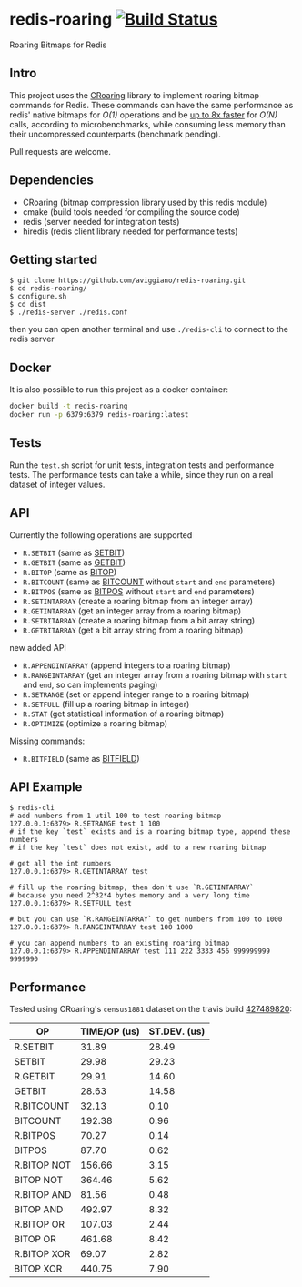 redis-roaring [![Build Status](https://travis-ci.org/aviggiano/redis-roaring.svg?branch=master)](https://travis-ci.org/aviggiano/redis-roaring)
===========
Roaring Bitmaps for Redis

## Intro

This project uses the [CRoaring](https://github.com/RoaringBitmap/CRoaring) library to implement roaring bitmap commands for Redis.
These commands can have the same performance as redis' native bitmaps for *O(1)* operations and be [up to 8x faster](#performance) for *O(N)*
calls, according to microbenchmarks, while consuming less memory than their uncompressed counterparts (benchmark pending).

Pull requests are welcome.


## Dependencies

- CRoaring (bitmap compression library used by this redis module)
- cmake (build tools needed for compiling the source code)
- redis (server needed for integration tests)
- hiredis (redis client library needed for performance tests)

## Getting started

```
$ git clone https://github.com/aviggiano/redis-roaring.git
$ cd redis-roaring/
$ configure.sh
$ cd dist 
$ ./redis-server ./redis.conf  
```
then you can open another terminal and use `./redis-cli` to connect to the redis server

## Docker

It is also possible to run this project as a docker container:

```bash
docker build -t redis-roaring
docker run -p 6379:6379 redis-roaring:latest
```

## Tests

Run the `test.sh` script for unit tests, integration tests and performance tests.
The performance tests can take a while, since they run on a real dataset of integer values.

## API

Currently the following operations are supported

- `R.SETBIT` (same as [SETBIT](https://redis.io/commands/setbit))
- `R.GETBIT` (same as [GETBIT](https://redis.io/commands/getbit))
- `R.BITOP` (same as [BITOP](https://redis.io/commands/bitop))
- `R.BITCOUNT` (same as [BITCOUNT](https://redis.io/commands/bitcount) without `start` and `end` parameters)
- `R.BITPOS` (same as [BITPOS](https://redis.io/commands/bitpos) without `start` and `end` parameters)
- `R.SETINTARRAY` (create a roaring bitmap from an integer array)
- `R.GETINTARRAY` (get an integer array from a roaring bitmap)
- `R.SETBITARRAY` (create a roaring bitmap from a bit array string)
- `R.GETBITARRAY` (get a bit array string from a roaring bitmap)

<a id="newAPI">new added API</a>

- `R.APPENDINTARRAY` (append integers to a roaring bitmap)
- `R.RANGEINTARRAY` (get an integer array from a roaring bitmap with `start` and `end`, so can implements paging)
- `R.SETRANGE` (set or append integer range to a roaring bitmap)
- `R.SETFULL` (fill up a roaring bitmap in integer)
- `R.STAT` (get statistical information of a roaring bitmap)
- `R.OPTIMIZE` (optimize a roaring bitmap)

Missing commands:

- `R.BITFIELD` (same as [BITFIELD](https://redis.io/commands/bitfield))

## API Example
```
$ redis-cli
# add numbers from 1 util 100 to test roaring bitmap
127.0.0.1:6379> R.SETRANGE test 1 100
# if the key `test` exists and is a roaring bitmap type, append these numbers
# if the key `test` does not exist, add to a new roaring bitmap

# get all the int numbers
127.0.0.1:6379> R.GETINTARRAY test

# fill up the roaring bitmap, then don't use `R.GETINTARRAY` 
# because you need 2^32*4 bytes memory and a very long time
127.0.0.1:6379> R.SETFULL test

# but you can use `R.RANGEINTARRAY` to get numbers from 100 to 1000 
127.0.0.1:6379> R.RANGEINTARRAY test 100 1000

# you can append numbers to an existing roaring bitmap
127.0.0.1:6379> R.APPENDINTARRAY test 111 222 3333 456 999999999 9999990
```

## Performance

Tested using CRoaring's `census1881` dataset on the travis build [427489820](https://travis-ci.org/aviggiano/redis-roaring/builds/427489820):

|           OP | TIME/OP (us) | ST.DEV. (us) |
| ------------ | ------------ | ------------ |
|     R.SETBIT |        31.89 |        28.49 |
|       SETBIT |        29.98 |        29.23 |
|     R.GETBIT |        29.91 |        14.60 |
|       GETBIT |        28.63 |        14.58 |
|   R.BITCOUNT |        32.13 |         0.10 |
|     BITCOUNT |       192.38 |         0.96 |
|     R.BITPOS |        70.27 |         0.14 |
|       BITPOS |        87.70 |         0.62 |
|  R.BITOP NOT |       156.66 |         3.15 |
|    BITOP NOT |       364.46 |         5.62 |
|  R.BITOP AND |        81.56 |         0.48 |
|    BITOP AND |       492.97 |         8.32 |
|   R.BITOP OR |       107.03 |         2.44 |
|     BITOP OR |       461.68 |         8.42 |
|  R.BITOP XOR |        69.07 |         2.82 |
|    BITOP XOR |       440.75 |         7.90 |
